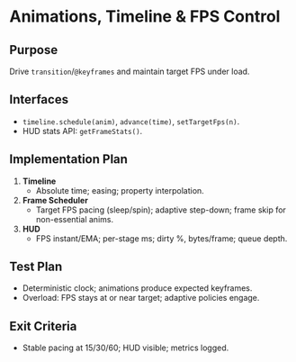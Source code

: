 # Animations, Timeline & FPS Control

## Purpose
Drive `transition`/`@keyframes` and maintain target FPS under load.

## Interfaces
- `timeline.schedule(anim)`, `advance(time)`, `setTargetFps(n)`.
- HUD stats API: `getFrameStats()`.

## Implementation Plan
1. **Timeline**
   - Absolute time; easing; property interpolation.
2. **Frame Scheduler**
   - Target FPS pacing (sleep/spin); adaptive step-down; frame skip for non-essential anims.
3. **HUD**
   - FPS instant/EMA; per-stage ms; dirty %, bytes/frame; queue depth.

## Test Plan
- Deterministic clock; animations produce expected keyframes.
- Overload: FPS stays at or near target; adaptive policies engage.

## Exit Criteria
- Stable pacing at 15/30/60; HUD visible; metrics logged.
